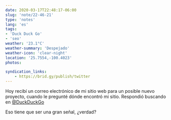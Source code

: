 ```yaml
---
date: 2020-03-17T22:48:17-06:00
slug: 'note/22-46-21'
type: 'notes'
lang: 'es'
tags:
- 'Duck Duck Go'
- 'seo'
weather: '23.1°C'
weather-summary: 'Despejado'
weather-icon: 'clear-night'
location: '25.7554,-100.4023'
photos:

syndication_links:
    - https://brid.gy/publish/twitter
---
```

Hoy recibí un correo electrónico de mi sitio web para un posible nuevo proyecto, cuando le pregunté dónde encontró mi sitio. Respondió buscando en [@DuckDuckGo](https://twitter.com/@DuckDuckGo)

Eso tiene que ser una gran señal, ¿verdad?

 